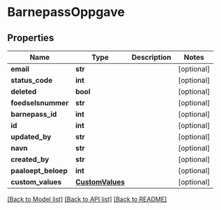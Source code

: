 # BarnepassOppgave

## Properties
Name | Type | Description | Notes
------------ | ------------- | ------------- | -------------
**email** | **str** |  | [optional] 
**status_code** | **int** |  | [optional] 
**deleted** | **bool** |  | [optional] 
**foedselsnummer** | **str** |  | [optional] 
**barnepass_id** | **int** |  | [optional] 
**id** | **int** |  | [optional] 
**updated_by** | **str** |  | [optional] 
**navn** | **str** |  | [optional] 
**created_by** | **str** |  | [optional] 
**paaloept_beloep** | **int** |  | [optional] 
**custom_values** | [**CustomValues**](CustomValues.md) |  | [optional] 

[[Back to Model list]](../README.md#documentation-for-models) [[Back to API list]](../README.md#documentation-for-api-endpoints) [[Back to README]](../README.md)

